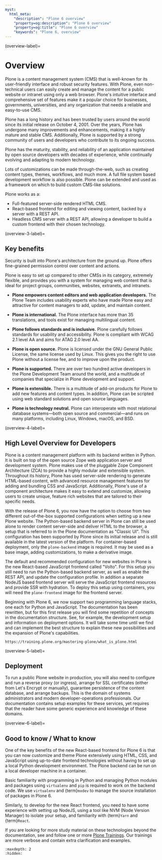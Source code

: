```yaml
---
myst:
  html_meta:
    "description": "Plone 6 overview"
    "property=og:description": "Plone 6 overview"
    "property=og:title": "Plone 6 overview"
    "keywords": "Plone 6, overview"
---
```


(overview-label)=


# Overview

Plone is a content management system (CMS) that is well-known for its user-friendly interface and robust security features. 
With Plone, even non-technical users can easily create and manage the content for a public website or intranet using only a web browser. 
Plone's intuitive interface and comprehensive set of features make it a popular choice for businesses, governments, universities, and any organization that needs a reliable and easy-to-use CMS.

Plone has a long history and has been trusted by users around the world since its initial release on October 4, 2001. 
Over the years, Plone has undergone many improvements and enhancements, making it a highly mature and stable CMS. 
Additionally, Plone is supported by a strong community of users and developers who contribute to its ongoing success.

Plone has the maturity, stability, and reliability of an application maintained by open source developers with decades of experience, while continually evolving and adapting to modern technology.

Lots of customizations can be made through-the-web, such as creating content types, themes, workflows, and much more.
A full file system based development workflow is also possible.
Plone can be extended and used as a framework on which to build custom CMS-like solutions.

Plone works as a:

- Full-featured server-side rendered HTML CMS.
- React-based frontend for editing and viewing content, backed by a server with a REST API.
- Headless CMS server with a REST API, allowing a developer to build a custom frontend with their chosen technology.

(overview-3-label)=

## Key benefits

Security is built into Plone's architecture from the ground up.
Plone offers fine-grained permission control over content and actions.

Plone is easy to set up compared to other CMSs in its category, extremely flexible, and provides you with a system for managing web content that is ideal for project groups, communities, websites, extranets, and intranets.

- **Plone empowers content editors and web application developers.**
  The Plone Team includes usability experts who have made Plone easy and attractive for content managers to add, update, and maintain content.

- **Plone is international.**
  The Plone interface has more than 35 translations, and tools exist for managing multilingual content.

- **Plone follows standards and is inclusive.**
  Plone carefully follows standards for usability and accessibility.
  Plone is compliant with WCAG 2.1 level AA and aims for ATAG 2.0 level AA.

- **Plone is open source.**
  Plone is licensed under the GNU General Public License, the same license used by Linux.
  This gives you the right to use Plone without a license fee, and to improve upon the product.

- **Plone is supported.**
  There are over two hundred active developers in the Plone Development Team around the world, and a multitude of companies that specialize in Plone development and support.

- **Plone is extensible.**
  There is a multitude of add-on products for Plone to add new features and content types.
  In addition, Plone can be scripted using web standard solutions and open source languages.

- **Plone is technology neutral.**
  Plone can interoperate with most relational database systems—both open source and commercial—and runs on many platforms, including Linux, Windows, macOS, and BSD.



(overview-4-label)=

## High Level Overview for Developers

Plone is a content management platform with its backend written in Python.
It is built on top of the open source Zope web application server and development system. 
Plone makes use of the pluggable Zope Component Architecture (ZCA) to provide a highly modular and extensible system.
Throughout its history, Plone has used server-side rendering to generate HTML-based content, with advanced resource management features for adding and bundling CSS and JavaScript. 
Additionally, Plone's use of a component architecture makes it easy to extend and customize, allowing users to create unique, feature rich websites that are tailored to their specific needs.

With the release of Plone 6, you now have the option to choose from two different out-of-the-box supported configurations when setting up a new Plone website.
The Python-based backend server in Plone can still be used alone to render content server-side and deliver HTML to the browser, a setup that is referred to in the Plone documentation as "Classic UI". 
This configuration has been supported by Plone since its initial release and is still available in the latest version of the platform. 
For container-based deployment, only the `plone-backend` image is required.
It may be used as a base image, adding customizations, to make a derivative image.

The default and recommended configuration for new websites in Plone is the new React-based JavaScript frontend called "Volto".
For this setup you still need to run the Python-based backend server, as well as enable the REST API, and update the configuration profile.
In addition a separate NodeJS based frontend server will serve the JavaScript frontend resources and provide SSR with hydration.
To deploy this setup using containers, you will need the `plone-frontend` image for the frontend server.

Beginning with Plone 6, we now support two programming language stacks, one each for Python and JavaScript.
The documentation has been rewritten, but for this first release you will find some repetition of concepts in the documentation structure.
See, for example, the development setup and information on deployment options.
It will take some time until we find and can implement the best structure to explain these new possibilities and the expansion of Plone's capabilities.

```{seealso}
https://training.plone.org/mastering-plone/what_is_plone.html
```


(overview-5-label)=
## Deployment

To run a public Plone website in production, you will also need to configure and run a reverse proxy (or ingress), arrange for SSL certificates (either from Let's Encrypt or manually), guarantee persistence of the content database, and arrange backups.
This is the domain of systems administrators and modern developer-operations professionals.
Our documentation contains setup examples for these services, yet requires that the reader have some generic experience and knowledge of these domains.


(overview-6-label)=
## Good to know / What to know

One of the key benefits of the new React-based frontend for Plone 6 is that you can now customize and theme Plone extensively using HTML, CSS, and JavaScript using up-to-date frontend technologies without having to set up a local Python development environment.
The Plone backend can be run on a local developer machine in a container.

Basic familiarity with programming in Python and managing Python modules and packages using `virtualenv` and `pip` is required to work on the backend code.
We use `virtualenv` and {term}`mxdev` to manage the source installation of packages in Plone 6.

Similarly, to develop for the new React frontend, you need to have some experience with setting up NodeJS, using a tool like NVM (Node Version Manager) to isolate your setup, and familiarity with {term}`Yarn` and {term}`React`.

If you are looking for more study material on these technologies beyond the documentation, see and follow one or more [Plone Trainings](https://training.plone.org).
Our trainings are more verbose and contain extra clarification and examples.


```{toctree}
:maxdepth: 2
:hidden:


```
